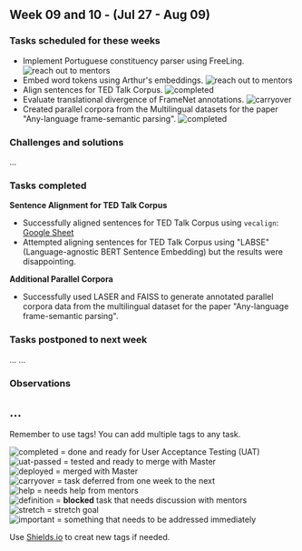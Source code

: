 ## Week 09 and 10 - (Jul 27 - Aug 09)

### Tasks scheduled for these weeks
- Implement Portuguese constituency parser using FreeLing. ![reach out to mentors](https://img.shields.io/static/v1?label=&message=needs_definition&color=blue)
- Embed word tokens using Arthur's embeddings. ![reach out to mentors](https://img.shields.io/static/v1?label=&message=needs_definition&color=blue)
- Align sentences for TED Talk Corpus. ![completed](https://img.shields.io/static/v1?label=&message=completed&color=green)
- Evaluate translational divergence of FrameNet annotations. ![carryover](https://img.shields.io/static/v1?label=&message=carryover&color=yellow)
- Created parallel corpora from the Multilingual datasets for the paper "Any-language frame-semantic parsing". ![completed](https://img.shields.io/static/v1?label=&message=completed&color=green)


### Challenges and solutions

...


### Tasks completed
**Sentence Alignment for TED Talk Corpus**
- Successfully aligned sentences for TED Talk Corpus using `vecalign`: [Google Sheet](https://docs.google.com/spreadsheets/d/1wfT2JBH-ePHxi2GHJU7w1U7xnHn9Ng8eLi09uyoAVws/edit#gid=362930422)
- Attempted aligning sentences for TED Talk Corpus using "LABSE" (Language-agnostic BERT Sentence Embedding) but the results were disappointing. 

**Additional Parallel Corpora**
- Successfully used LASER and FAISS to generate annotated parallel corpora data from the multilingual dataset for the paper "Any-language frame-semantic parsing".


### Tasks postponed to next week

...
...

### Observations

...
---
Remember to use tags! You can add multiple tags to any task.

![completed](https://img.shields.io/static/v1?label=&message=completed&color=green) = done and ready for User Acceptance Testing (UAT)<br>
![uat-passed](https://img.shields.io/static/v1?label=UAT&message=passed&color=success) = tested and ready to merge with Master<br>
![deployed](https://img.shields.io/static/v1?label=&message=deployed&color=success) = merged with Master<br>
![carryover](https://img.shields.io/static/v1?label=&message=carryover&color=yellow) = task deferred from one week to the next<br>
![help](https://img.shields.io/static/v1?label=&message=need_help&color=blue) = needs help from mentors<br>
![definition](https://img.shields.io/static/v1?label=&message=needs_definition&color=orange) = **blocked** task that needs discussion with mentors<br>
![stretch](https://img.shields.io/static/v1?label=&message=stretch&color=orange) = stretch goal <br>
![important](https://img.shields.io/static/v1?label=&message=important&color=red) = something that needs to be addressed immediately<br>


Use [Shields.io](https://shields.io) to creat new tags if needed.

